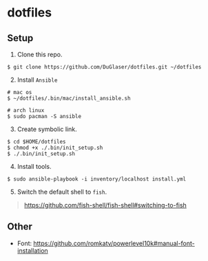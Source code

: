 # dotfiles

## Setup

1. Clone this repo.
```
$ git clone https://github.com/DuGlaser/dotfiles.git ~/dotfiles
```

2. Install `Ansible`
```
# mac os
$ ~/dotfiles/.bin/mac/install_ansible.sh

# arch linux
$ sudo pacman -S ansible
```

3. Create symbolic link.
```
$ cd $HOME/dotfiles
$ chmod +x ./.bin/init_setup.sh
$ ./.bin/init_setup.sh
```

4. Install tools.
```
$ sudo ansible-playbook -i inventory/localhost install.yml
```

5. Switch the default shell to `fish`.
> https://github.com/fish-shell/fish-shell#switching-to-fish

## Other

- Font: https://github.com/romkatv/powerlevel10k#manual-font-installation
